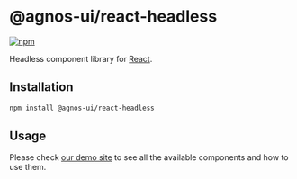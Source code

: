 # @agnos-ui/react-headless

[![npm](https://img.shields.io/npm/v/@agnos-ui/react-headless)](https://www.npmjs.com/package/@agnos-ui/react-headless)

Headless component library for [React](https://react.dev/).

## Installation

```sh
npm install @agnos-ui/react-headless
```

## Usage

Please check [our demo site](https://amadeusitgroup.github.io/AgnosUI/latest/) to see all the available components and how to use them.
